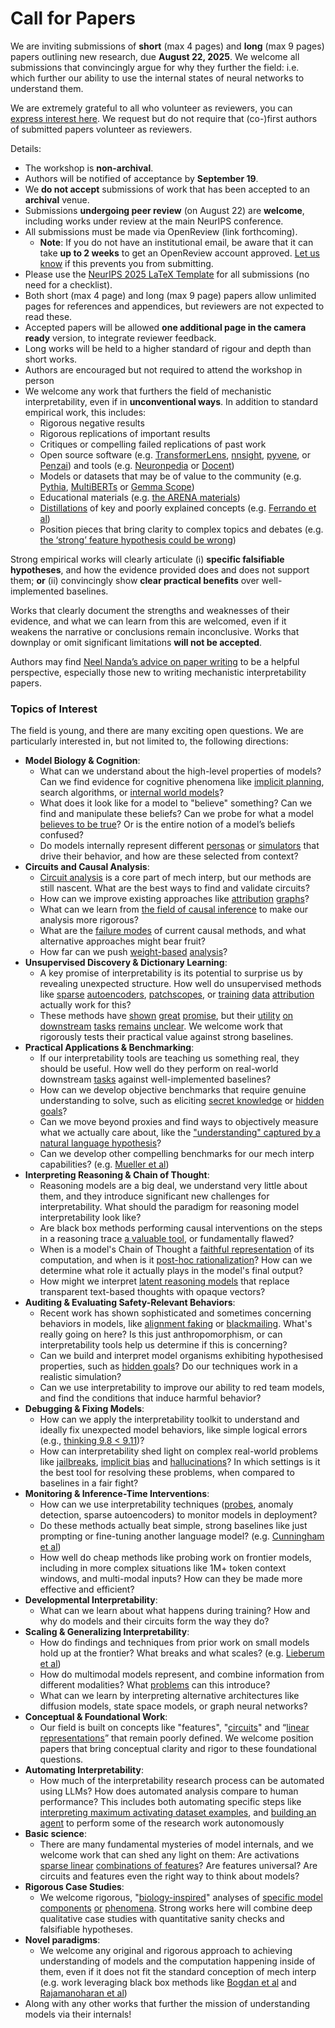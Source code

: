 # Call for Papers
We are inviting submissions of **short** (max 4 pages) and **long** (max 9 pages) papers outlining new research, due **August 22, 2025**. We welcome all submissions that convincingly argue for why they further the field: i.e. which further our ability to use the internal states of neural networks to understand them. 

We are extremely grateful to all who volunteer as reviewers, you can [express interest here](https://www.google.com/url?q=https://docs.google.com/forms/d/e/1FAIpQLSdiw1SJllzoTz_nqzDTzTOGb9DV3W_truQyh-WvYj_QGIi7Mg/viewform?usp%3Ddialog&sa=D&source=editors&ust=1754165157707457&usg=AOvVaw05L4F4-1YNJHxAmiRX8v-s). We request but do not require that (co-)first authors of submitted papers volunteer as reviewers. 

Details: 
* The workshop is **non-archival**.
* Authors will be notified of acceptance by **September 19**.
* We **do not accept** submissions of work that has been accepted to an **archival** venue.
* Submissions **undergoing peer review** (on August 22) are **welcome**, including works under review at the main NeurIPS conference.
* All submissions must be made via OpenReview (link forthcoming).
  * **Note**: If you do not have an institutional email, be aware that it can take **up to 2 weeks** to get an OpenReview account approved. [Let us know](mailto:neurips2025@mechinterpworkshop.com) if this prevents you from submitting.
* Please use the [NeurIPS 2025 LaTeX Template](https://www.google.com/url?q=https://media.neurips.cc/Conferences/NeurIPS2025/Styles.zip&sa=D&source=editors&ust=1754165157711837&usg=AOvVaw3fLt5wNaF-qrHMjFhreHGN) for all submissions (no need for a checklist).
* Both short (max 4 page) and long (max 9 page) papers allow unlimited pages for references and appendices, but reviewers are not expected to read these.
* Accepted papers will be allowed **one additional page in the camera ready** version, to integrate reviewer feedback.
* Long works will be held to a higher standard of rigour and depth than short works.
* Authors are encouraged but not required to attend the workshop in person
* We welcome any work that furthers the field of mechanistic interpretability, even if in **unconventional ways**. In addition to standard empirical work, this includes:
  * Rigorous negative results
  * Rigorous replications of important results
  * Critiques or compelling failed replications of past work
  * Open source software (e.g. [TransformerLens](https://www.google.com/url?q=https://github.com/neelnanda-io/TransformerLens&sa=D&source=editors&ust=1754165157715264&usg=AOvVaw3ZT3zQh3RM3uJamrgGNFQg), [nnsight](https://www.google.com/url?q=https://github.com/ndif-team/nnsight&sa=D&source=editors&ust=1754165157715496&usg=AOvVaw0dvjRq2BAYKucCvbxBFthC), [pyvene](https://www.google.com/url?q=https://github.com/stanfordnlp/pyvene/tree/main/pyvene/models/mlp&sa=D&source=editors&ust=1754165157715786&usg=AOvVaw0RMnPdHwg5QiGP6tDXzEzp), or [Penzai](https://www.google.com/url?q=https://github.com/google-deepmind/penzai&sa=D&source=editors&ust=1754165157716078&usg=AOvVaw05MmX4XmkAYTRBiOPAxbaH)) and tools (e.g. [Neuronpedia](https://www.google.com/url?q=http://neuronpedia.org&sa=D&source=editors&ust=1754165157716342&usg=AOvVaw2vPF4dqBLXqWsSJKCC7KM9) or [Docent](https://www.google.com/url?q=https://transluce.org/introducing-docent&sa=D&source=editors&ust=1754165157716587&usg=AOvVaw0g9Xmw-fGbyN7rx9ATsr29))
  * Models or datasets that may be of value to the community (e.g. [Pythia](https://www.google.com/url?q=https://arxiv.org/abs/2304.01373&sa=D&source=editors&ust=1754165157717097&usg=AOvVaw0OWJLJzeZcBeJhaFZvDXF8), [MultiBERTs](https://www.google.com/url?q=https://arxiv.org/abs/2106.16163&sa=D&source=editors&ust=1754165157717358&usg=AOvVaw1_zutkGCXLqPjui93zaCfy) or [Gemma Scope](https://www.google.com/url?q=https://arxiv.org/abs/2408.05147&sa=D&source=editors&ust=1754165157717598&usg=AOvVaw0PkWGY84Eattt1JfPAegxW))
  * Educational materials (e.g. [the ARENA materials](https://www.google.com/url?q=https://arena3-chapter1-transformer-interp.streamlit.app/&sa=D&source=editors&ust=1754165157718057&usg=AOvVaw1xiyrrW88a7MBnCfC9atjm))
  * [Distillations](https://www.google.com/url?q=https://distill.pub/2017/research-debt/&sa=D&source=editors&ust=1754165157718445&usg=AOvVaw3ZIFfG9Pafm_i5Qkn3tsFs) of key and poorly explained concepts (e.g. [Ferrando et al](https://www.google.com/url?q=https://arxiv.org/abs/2405.00208&sa=D&source=editors&ust=1754165157718778&usg=AOvVaw2OItUv0U_zSSc7Za360PCD))
  * Position pieces that bring clarity to complex topics and debates (e.g. [the ‘strong’ feature hypothesis could be wrong](https://www.google.com/url?q=https://www.alignmentforum.org/posts/tojtPCCRpKLSHBdpn/the-strong-feature-hypothesis-could-be-wrong&sa=D&source=editors&ust=1754165157719448&usg=AOvVaw0dVp9bedMOxanVKtnB4i9j))

Strong empirical works will clearly articulate (i) **specific falsifiable hypotheses**, and how the evidence provided does and does not support them; **or** (ii) convincingly show **clear practical benefits** over well-implemented baselines. 

Works that clearly document the strengths and weaknesses of their evidence, and what we can learn from this are welcomed, even if it weakens the narrative or conclusions remain inconclusive. Works that downplay or omit significant limitations **will not be accepted**. 

Authors may find [Neel Nanda’s advice on paper writing](https://www.google.com/url?q=https://www.alignmentforum.org/posts/eJGptPbbFPZGLpjsp/highly-opinionated-advice-on-how-to-write-ml-papers&sa=D&source=editors&ust=1754165157722990&usg=AOvVaw3zhsgNN1v3ZBnaE90s6PzY) to be a helpful perspective, especially those new to writing mechanistic interpretability papers. 
### Topics of Interest
The field is young, and there are many exciting open questions. We are particularly interested in, but not limited to, the following directions: 
* **Model Biology & Cognition**:
  * What can we understand about the high-level properties of models? Can we find evidence for cognitive phenomena like [implicit planning](https://www.google.com/url?q=https://transformer-circuits.pub/2025/attribution-graphs/biology.html%23dives-poems&sa=D&source=editors&ust=1754165157725317&usg=AOvVaw3eS5lWPW3PC-8MzrAsoENP), search algorithms, or [internal world models](https://www.google.com/url?q=https://arxiv.org/abs/2210.13382&sa=D&source=editors&ust=1754165157725708&usg=AOvVaw2nwmoJu6McbeaOin9x97d9)?
  * What does it look like for a model to "believe" something? Can we find and manipulate these beliefs? Can we probe for what a model [believes to be true](https://www.google.com/url?q=https://arxiv.org/abs/2310.06824&sa=D&source=editors&ust=1754165157726498&usg=AOvVaw0zyugRkPVR57hzPj13wly-)? Or is the entire notion of a model’s beliefs confused?
  * Do models internally represent different [personas](https://www.google.com/url?q=https://arxiv.org/abs/2406.12094&sa=D&source=editors&ust=1754165157727194&usg=AOvVaw1Npfsj6VVn8uOzC8iPG8p-) or [simulators](https://www.google.com/url?q=https://www.nature.com/articles/s41586-023-06647-8&sa=D&source=editors&ust=1754165157727484&usg=AOvVaw2NcbI5NjYT4d1SBu2C1CVq) that drive their behavior, and how are these selected from context?
* **Circuits and Causal Analysis**:
  * [Circuit analysis](https://www.google.com/url?q=https://distill.pub/2020/circuits/zoom-in/&sa=D&source=editors&ust=1754165157728392&usg=AOvVaw0n7u1sfodHuxK60IyWE1V2) is a core part of mech interp, but our methods are still nascent. What are the best ways to find and validate circuits?
  * How can we improve existing approaches like [attribution](https://www.google.com/url?q=https://arxiv.org/abs/2406.11944&sa=D&source=editors&ust=1754165157729398&usg=AOvVaw2GZWKboNso4A8FpGUnu0Ws) [graphs](https://www.google.com/url?q=https://transformer-circuits.pub/2025/attribution-graphs/methods.html&sa=D&source=editors&ust=1754165157729730&usg=AOvVaw0hnrcSWnVILW_Kz9RteQN1)?
  * What can we learn from [the field of causal inference](https://www.google.com/url?q=https://arxiv.org/abs/2407.04690&sa=D&source=editors&ust=1754165157730299&usg=AOvVaw2RU_7YFkot6KrV0V0NHv6Z) to make our analysis more rigorous?
  * What are the [failure modes](https://www.google.com/url?q=https://arxiv.org/abs/2307.15771&sa=D&source=editors&ust=1754165157730882&usg=AOvVaw34iKsXZx2iw2loXlHVNV8V) of current causal methods, and what alternative approaches might bear fruit?
  * How far can we push [weight-based](https://www.google.com/url?q=https://arxiv.org/abs/2301.05217&sa=D&source=editors&ust=1754165157731623&usg=AOvVaw0AlcvqAv2XvV0Chd6QVJbO) [analysis](https://www.google.com/url?q=https://arxiv.org/abs/2410.08417&sa=D&source=editors&ust=1754165157731878&usg=AOvVaw3zDJOAQJ-7r54Sl4n16NAp)?
* **Unsupervised Discovery & Dictionary Learning**:
  * A key promise of interpretability is its potential to surprise us by revealing unexpected structure. How well do unsupervised methods like [sparse](https://www.google.com/url?q=https://arxiv.org/abs/2103.15949&sa=D&source=editors&ust=1754165157733125&usg=AOvVaw2jv8kSyEx1DnBd8ms2_jky) [autoencoders](https://www.google.com/url?q=https://transformer-circuits.pub/2023/monosemantic-features&sa=D&source=editors&ust=1754165157733472&usg=AOvVaw3txBE5lFyLWtExBxwYhuot), [patch](https://www.google.com/url?q=https://arxiv.org/abs/2401.06102&sa=D&source=editors&ust=1754165157733720&usg=AOvVaw2fjnL7jpnt-4lr0KP_gu68)[scopes](https://www.google.com/url?q=https://arxiv.org/abs/2403.10949v2&sa=D&source=editors&ust=1754165157733918&usg=AOvVaw34EA6-au9fyJ1bbc_HMVLR), or [training](https://www.google.com/url?q=https://proceedings.mlr.press/v70/koh17a?ref%3Dhttps://githubhelp.com&sa=D&source=editors&ust=1754165157734278&usg=AOvVaw36RT4quMvtGKV086UzgWw8) [data](https://www.google.com/url?q=https://arxiv.org/abs/2308.03296&sa=D&source=editors&ust=1754165157734532&usg=AOvVaw3bFMqDra1lRVBRIV9ZZdaj) [attribution](https://www.google.com/url?q=https://arxiv.org/abs/2205.11482&sa=D&source=editors&ust=1754165157734808&usg=AOvVaw3W2A1gajP6qoiBpeQmjq-l) actually work for this?
  * These methods have [shown](https://www.google.com/url?q=https://transformer-circuits.pub/2024/scaling-monosemanticity/index.html&sa=D&source=editors&ust=1754165157735418&usg=AOvVaw1JlCsGzwbVtYBPHIn_uMLH) [great](https://www.google.com/url?q=https://transformer-circuits.pub/2025/attribution-graphs/biology.html&sa=D&source=editors&ust=1754165157735725&usg=AOvVaw3zYRTziQls490bNeTUHaf5) [promise](https://www.google.com/url?q=https://arxiv.org/abs/2503.10965&sa=D&source=editors&ust=1754165157735957&usg=AOvVaw1H7DjWLwCwXhdHb7ynE-xF), but their [utility](https://www.google.com/url?q=https://arxiv.org/abs/2502.16681&sa=D&source=editors&ust=1754165157736244&usg=AOvVaw1aLgusqrTR8bCM4AZdh4pw) [on](https://www.google.com/url?q=https://www.tilderesearch.com/blog/sieve&sa=D&source=editors&ust=1754165157736504&usg=AOvVaw1TshVyU2Dl7eS0E4TnWQ-k) [downstream](https://www.google.com/url?q=https://arxiv.org/abs/2501.17148&sa=D&source=editors&ust=1754165157736771&usg=AOvVaw1KwryOD6Q8kKWO5g7w0FIM) [tasks](https://www.google.com/url?q=https://transformer-circuits.pub/2024/features-as-classifiers/index.html&sa=D&source=editors&ust=1754165157737127&usg=AOvVaw1MkQ63F39DGCVqI96jNx2E) [remains](https://www.google.com/url?q=https://arxiv.org/abs/2502.04382&sa=D&source=editors&ust=1754165157737391&usg=AOvVaw1TuBnH1_umWvU69NFp4Bj7) [unclear](https://www.google.com/url?q=https://www.alignmentforum.org/posts/4uXCAJNuPKtKBsi28/negative-results-for-saes-on-downstream-tasks&sa=D&source=editors&ust=1754165157737790&usg=AOvVaw1VBU-EJsxHNzdGuDZZBQ0s). We welcome work that rigorously tests their practical value against strong baselines.
* **Practical Applications & Benchmarking**:
  * If our interpretability tools are teaching us something real, they should be useful. How well do they perform on real-world downstream [tasks](https://www.google.com/url?q=https://www.lesswrong.com/posts/wGRnzCFcowRCrpX4Y/downstream-applications-as-validation-of-interpretability&sa=D&source=editors&ust=1754165157739469&usg=AOvVaw1G4HGx7WnEgua2fL4qYRrq) against well-implemented baselines?
  * How can we develop objective benchmarks that require genuine understanding to solve, such as eliciting [secret knowledge](https://www.google.com/url?q=https://arxiv.org/abs/2505.14352&sa=D&source=editors&ust=1754165157740362&usg=AOvVaw3EE7zVqSDLGgjJLbxRNKJS) or [hidden goals](https://www.google.com/url?q=https://arxiv.org/abs/2503.10965&sa=D&source=editors&ust=1754165157740649&usg=AOvVaw1zQx4v1SMqHUcpQ6UEdPG5)?
  * Can we move beyond proxies and find ways to objectively measure what we actually care about, like the ["understanding" captured by a natural language hypothesis](https://www.google.com/url?q=https://arxiv.org/abs/2502.04382&sa=D&source=editors&ust=1754165157741560&usg=AOvVaw2_tIFwjZdiYoS_3NvylfgK)?
  * Can we develop other compelling benchmarks for our mech interp capabilities? (e.g. [Mueller et al](https://www.google.com/url?q=https://arxiv.org/abs/2504.13151&sa=D&source=editors&ust=1754165157742242&usg=AOvVaw3nDDQHzD5bADg5wJVCfXKm))
* **Interpreting Reasoning & Chain of Thought**:
  * Reasoning models are a big deal, we understand very little about them, and they introduce significant new challenges for interpretability. What should the paradigm for reasoning model interpretability look like?
  * Are black box methods performing causal interventions on the steps in a reasoning trace [a valuable tool](https://www.google.com/url?q=https://arxiv.org/abs/2506.19143&sa=D&source=editors&ust=1754165157744085&usg=AOvVaw3qL6wo7khtovjpvmsqYJSZ), or fundamentally flawed?
  * When is a model's Chain of Thought a [faithful representation](https://www.google.com/url?q=https://arxiv.org/abs/2305.04388&sa=D&source=editors&ust=1754165157744727&usg=AOvVaw0o1UP481jLaYnZnpqsGmui) of its computation, and when is it [post-hoc rationalization](https://www.google.com/url?q=https://arxiv.org/abs/2503.08679&sa=D&source=editors&ust=1754165157745181&usg=AOvVaw35xZxzaAKVOEuXrdten44E)? How can we determine what role it actually plays in the model's final output?
  * How might we interpret [latent reasoning models](https://www.google.com/url?q=https://arxiv.org/abs/2412.06769&sa=D&source=editors&ust=1754165157745938&usg=AOvVaw2vX21l8qroFYr7o3yWMbWu) that replace transparent text-based thoughts with opaque vectors?
* **Auditing & Evaluating Safety-Relevant Behaviors**:
  * Recent work has shown sophisticated and sometimes concerning behaviors in models, like [alignment faking](https://www.google.com/url?q=https://arxiv.org/abs/2412.14093&sa=D&source=editors&ust=1754165157747323&usg=AOvVaw1AE6PkH9N5sPQbv5pA29lA) or [blackmailing](https://www.google.com/url?q=https://www.anthropic.com/research/agentic-misalignment&sa=D&source=editors&ust=1754165157747654&usg=AOvVaw1V1TTPjPC3SefOnrr7n25g). What's really going on here? Is this just anthropomorphism, or can interpretability tools help us determine if this is concerning?
  * Can we build and interpret model organisms exhibiting hypothesised properties, such as [hidden goals](https://www.google.com/url?q=https://arxiv.org/abs/2503.10965&sa=D&source=editors&ust=1754165157748789&usg=AOvVaw0UYLIXEpbsU2DdQ4_H1mjh)? Do our techniques work in a realistic simulation?
  * Can we use interpretability to improve our ability to red team models, and find the conditions that induce harmful behavior?
* **Debugging & Fixing Models**:
  * How can we apply the interpretability toolkit to understand and ideally fix unexpected model behaviors, like simple logical errors (e.g., [thinking 9.8 < 9.11](https://www.google.com/url?q=https://transluce.org/observability-interface&sa=D&source=editors&ust=1754165157750697&usg=AOvVaw1VR3tOSVZqO3LpUaZczV1W))?
  * How can interpretability shed light on complex real-world problems like [jailbreaks](https://www.google.com/url?q=https://transformer-circuits.pub/2025/attribution-graphs/biology.html%23dives-jailbreak&sa=D&source=editors&ust=1754165157751353&usg=AOvVaw1y-4xM81gWQwwHpdCg96aj), [implicit bias](https://www.google.com/url?q=https://arxiv.org/abs/2506.10922&sa=D&source=editors&ust=1754165157751645&usg=AOvVaw07V1hQr2xSsrBaG4xGg8md) and [hallucinations](https://www.google.com/url?q=https://arxiv.org/abs/2411.14257&sa=D&source=editors&ust=1754165157751927&usg=AOvVaw2jsiRsdALn8tfymcya9wld)? In which settings is it the best tool for resolving these problems, when compared to baselines in a fair fight?
* **Monitoring & Inference-Time Interventions**:
  * How can we use interpretability techniques ([probes](https://www.google.com/url?q=https://arxiv.org/abs/2102.12452&sa=D&source=editors&ust=1754165157753217&usg=AOvVaw05RfT4WoLGsYtmNZ8E5XYA), anomaly detection, sparse autoencoders) to monitor models in deployment?
  * Do these methods actually beat simple, strong baselines like just prompting or fine-tuning another language model? (e.g. [Cunningham et al](https://www.google.com/url?q=https://alignment.anthropic.com/2025/cheap-monitors/&sa=D&source=editors&ust=1754165157754343&usg=AOvVaw2T6uzIZ_bXbM3XMjSKysOe))
  * How well do cheap methods like probing work on frontier models, including in more complex situations like 1M+ token context windows, and multi-modal inputs? How can they be made more effective and efficient?
* **Developmental Interpretability**:
  * What can we learn about what happens during training? How and why do models and their circuits form the way they do?
* **Scaling & Generalizing Interpretability**:
  * How do findings and techniques from prior work on small models hold up at the frontier? What breaks and what scales? (e.g. [Lieberum et al](https://www.google.com/url?q=https://arxiv.org/abs/2307.09458&sa=D&source=editors&ust=1754165157757034&usg=AOvVaw1IJzuZkPd03sOcf5s-uH4O))
  * How do multimodal models represent, and combine information from different modalities? What [problems](https://www.google.com/url?q=https://openreview.net/pdf?id%3DVUhRdZp8ke&sa=D&source=editors&ust=1754165157757813&usg=AOvVaw2B1wyFgS6h9hGBis3WGcLx) can this introduce?
  * What can we learn by interpreting alternative architectures like diffusion models, state space models, or graph neural networks?
* **Conceptual & Foundational Work**:
  * Our field is built on concepts like "features", "[circuits](https://www.google.com/url?q=https://distill.pub/2020/circuits/zoom-in/&sa=D&source=editors&ust=1754165157759364&usg=AOvVaw2_uWkE5u5bxqDJTTHf_jX-)" and “[linear representations](https://www.google.com/url?q=https://transformer-circuits.pub/2024/july-update/index.html%23linear-representations&sa=D&source=editors&ust=1754165157759790&usg=AOvVaw0WeqQD4AIigjNJ_UtVlGPJ)” that remain poorly defined. We welcome position papers that bring conceptual clarity and rigor to these foundational questions.
* **Automating Interpretability**:
  * How much of the interpretability research process can be automated using LLMs? How does automated analysis compare to human performance? This includes both automating specific steps like [interpreting maximum activating dataset examples](https://www.google.com/url?q=https://openaipublic.blob.core.windows.net/neuron-explainer/paper/index.html&sa=D&source=editors&ust=1754165157761737&usg=AOvVaw0sXLGx-3IbMJxGbb92mF--), and [building an agent](https://www.google.com/url?q=https://arxiv.org/abs/2404.14394&sa=D&source=editors&ust=1754165157762001&usg=AOvVaw04LqC-_6Oi5hBVA1LlPHP8) to perform some of the research work autonomously
* **Basic science**:
  * There are many fundamental mysteries of model internals, and we welcome work that can shed any light on them: Are activations [sparse linear](https://www.google.com/url?q=https://arxiv.org/abs/1601.03764&sa=D&source=editors&ust=1754165157762981&usg=AOvVaw0mmY_Gs-f5qtVn7ZwMdS25) [combinations of features](https://www.google.com/url?q=https://transformer-circuits.pub/2022/toy_model/index.html&sa=D&source=editors&ust=1754165157763305&usg=AOvVaw0eAHAtRwQupWoy8dJe4gqT)? Are features universal? Are circuits and features even the right way to think about models?
* **Rigorous Case Studies**:
  * We welcome rigorous, "[biology-inspired](https://www.google.com/url?q=https://distill.pub/2020/circuits/curve-circuits/&sa=D&source=editors&ust=1754165157764275&usg=AOvVaw06F-Fw3POPalcbL8iVemhm)" analyses of [specific model](https://www.google.com/url?q=https://arxiv.org/abs/2310.04625&sa=D&source=editors&ust=1754165157764584&usg=AOvVaw13gBK4pHoLZM9bV1FQxKdV) [components](https://www.google.com/url?q=https://transformer-circuits.pub/2024/scaling-monosemanticity/index.html&sa=D&source=editors&ust=1754165157764885&usg=AOvVaw0Fn5zoSr2RjbYQcbsZNh2C) [or](https://www.google.com/url?q=https://arxiv.org/abs/2305.01610&sa=D&source=editors&ust=1754165157765151&usg=AOvVaw2tIEOXo-3ZtfTdRyjxT-a2) [phenomena](https://www.google.com/url?q=https://arxiv.org/abs/2306.09346&sa=D&source=editors&ust=1754165157765367&usg=AOvVaw3GgqeK0wyHlOZvXzC6VjYx). Strong works here will combine deep qualitative case studies with quantitative sanity checks and falsifiable hypotheses.
* **Novel paradigms**:
  * We welcome any original and rigorous approach to achieving understanding of models and the computation happening inside of them, even if it does not fit the standard conception of mech interp (e.g. work leveraging black box methods like [Bogdan et al](https://www.google.com/url?q=https://arxiv.org/abs/2506.19143&sa=D&source=editors&ust=1754165157767134&usg=AOvVaw1t65WpRvGyT6Li6uvJANPi) and [Rajamanoharan et al](https://www.google.com/url?q=https://www.alignmentforum.org/posts/wnzkjSmrgWZaBa2aC/self-preservation-or-instruction-ambiguity-examining-the&sa=D&source=editors&ust=1754165157767611&usg=AOvVaw3EOUbPqrqmIihzUFUSyJJO))
* Along with any other works that further the mission of understanding models via their internals!